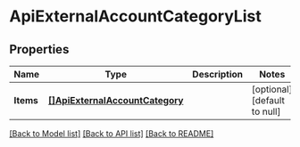 # ApiExternalAccountCategoryList

## Properties
Name | Type | Description | Notes
------------ | ------------- | ------------- | -------------
**Items** | [**[]ApiExternalAccountCategory**](ApiExternalAccountCategory.md) |  | [optional] [default to null]

[[Back to Model list]](../README.md#documentation-for-models) [[Back to API list]](../README.md#documentation-for-api-endpoints) [[Back to README]](../README.md)

